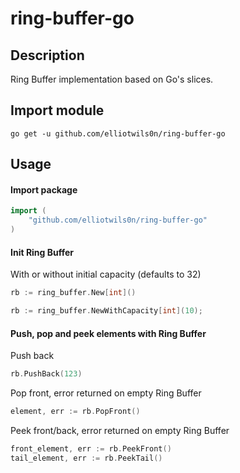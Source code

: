 # ring-buffer-go

## Description
Ring Buffer implementation based on Go's slices.

## Import module
```shell
go get -u github.com/elliotwils0n/ring-buffer-go
```

## Usage

#### Import package
```go
import (
    "github.com/elliotwils0n/ring-buffer-go"
)
```

#### Init Ring Buffer
With or without initial capacity (defaults to 32)
```go
rb := ring_buffer.New[int]()
```
```go
rb := ring_buffer.NewWithCapacity[int](10);
```

#### Push, pop and peek elements with Ring Buffer
Push back
```go
rb.PushBack(123)
```

Pop front, error returned on empty Ring Buffer
```go
element, err := rb.PopFront()
```

Peek front/back, error returned on empty Ring Buffer
```go
front_element, err := rb.PeekFront()
tail_element, err := rb.PeekTail()
```
